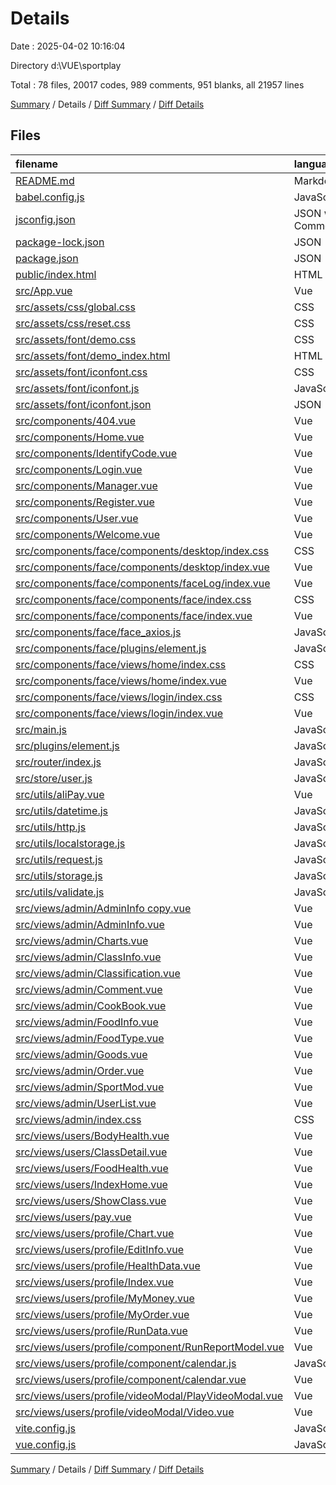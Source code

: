 # Details

Date : 2025-04-02 10:16:04

Directory d:\\VUE\\sportplay

Total : 78 files,  20017 codes, 989 comments, 951 blanks, all 21957 lines

[Summary](results.md) / Details / [Diff Summary](diff.md) / [Diff Details](diff-details.md)

## Files
| filename | language | code | comment | blank | total |
| :--- | :--- | ---: | ---: | ---: | ---: |
| [README.md](/README.md) | Markdown | 15 | 0 | 5 | 20 |
| [babel.config.js](/babel.config.js) | JavaScript | 5 | 0 | 1 | 6 |
| [jsconfig.json](/jsconfig.json) | JSON with Comments | 19 | 0 | 1 | 20 |
| [package-lock.json](/package-lock.json) | JSON | 9,059 | 0 | 1 | 9,060 |
| [package.json](/package.json) | JSON | 39 | 0 | 1 | 40 |
| [public/index.html](/public/index.html) | HTML | 17 | 2 | 2 | 21 |
| [src/App.vue](/src/App.vue) | Vue | 15 | 0 | 6 | 21 |
| [src/assets/css/global.css](/src/assets/css/global.css) | CSS | 13 | 4 | 0 | 17 |
| [src/assets/css/reset.css](/src/assets/css/reset.css) | CSS | 53 | 10 | 14 | 77 |
| [src/assets/font/demo.css](/src/assets/font/demo.css) | CSS | 435 | 19 | 86 | 540 |
| [src/assets/font/demo\_index.html](/src/assets/font/demo_index.html) | HTML | 371 | 2 | 46 | 419 |
| [src/assets/font/iconfont.css](/src/assets/font/iconfont.css) | CSS | 43 | 0 | 13 | 56 |
| [src/assets/font/iconfont.js](/src/assets/font/iconfont.js) | JavaScript | 1 | 0 | 0 | 1 |
| [src/assets/font/iconfont.json](/src/assets/font/iconfont.json) | JSON | 79 | 0 | 1 | 80 |
| [src/components/404.vue](/src/components/404.vue) | Vue | 43 | 0 | 4 | 47 |
| [src/components/Home.vue](/src/components/Home.vue) | Vue | 12 | 0 | 4 | 16 |
| [src/components/IdentifyCode.vue](/src/components/IdentifyCode.vue) | Vue | 124 | 25 | 1 | 150 |
| [src/components/Login.vue](/src/components/Login.vue) | Vue | 278 | 29 | 14 | 321 |
| [src/components/Manager.vue](/src/components/Manager.vue) | Vue | 215 | 36 | 27 | 278 |
| [src/components/Register.vue](/src/components/Register.vue) | Vue | 155 | 6 | 12 | 173 |
| [src/components/User.vue](/src/components/User.vue) | Vue | 116 | 8 | 10 | 134 |
| [src/components/Welcome.vue](/src/components/Welcome.vue) | Vue | 11 | 0 | 4 | 15 |
| [src/components/face/components/desktop/index.css](/src/components/face/components/desktop/index.css) | CSS | 27 | 0 | 1 | 28 |
| [src/components/face/components/desktop/index.vue](/src/components/face/components/desktop/index.vue) | Vue | 18 | 0 | 3 | 21 |
| [src/components/face/components/faceLog/index.vue](/src/components/face/components/faceLog/index.vue) | Vue | 153 | 7 | 17 | 177 |
| [src/components/face/components/face/index.css](/src/components/face/components/face/index.css) | CSS | 54 | 0 | 5 | 59 |
| [src/components/face/components/face/index.vue](/src/components/face/components/face/index.vue) | Vue | 330 | 21 | 40 | 391 |
| [src/components/face/face\_axios.js](/src/components/face/face_axios.js) | JavaScript | 26 | 1 | 7 | 34 |
| [src/components/face/plugins/element.js](/src/components/face/plugins/element.js) | JavaScript | 4 | 0 | 2 | 6 |
| [src/components/face/views/home/index.css](/src/components/face/views/home/index.css) | CSS | 70 | 0 | 3 | 73 |
| [src/components/face/views/home/index.vue](/src/components/face/views/home/index.vue) | Vue | 67 | 5 | 9 | 81 |
| [src/components/face/views/login/index.css](/src/components/face/views/login/index.css) | CSS | 125 | 0 | 4 | 129 |
| [src/components/face/views/login/index.vue](/src/components/face/views/login/index.vue) | Vue | 75 | 14 | 7 | 96 |
| [src/main.js](/src/main.js) | JavaScript | 40 | 11 | 13 | 64 |
| [src/plugins/element.js](/src/plugins/element.js) | JavaScript | 4 | 0 | 2 | 6 |
| [src/router/index.js](/src/router/index.js) | JavaScript | 117 | 12 | 28 | 157 |
| [src/store/user.js](/src/store/user.js) | JavaScript | 103 | 3 | 13 | 119 |
| [src/utils/aliPay.vue](/src/utils/aliPay.vue) | Vue | 91 | 7 | 12 | 110 |
| [src/utils/datetime.js](/src/utils/datetime.js) | JavaScript | 19 | 10 | 1 | 30 |
| [src/utils/http.js](/src/utils/http.js) | JavaScript | 32 | 8 | 8 | 48 |
| [src/utils/localstorage.js](/src/utils/localstorage.js) | JavaScript | 18 | 0 | 1 | 19 |
| [src/utils/request.js](/src/utils/request.js) | JavaScript | 19 | 1 | 6 | 26 |
| [src/utils/storage.js](/src/utils/storage.js) | JavaScript | 18 | 0 | 1 | 19 |
| [src/utils/validate.js](/src/utils/validate.js) | JavaScript | 18 | 24 | 7 | 49 |
| [src/views/admin/AdminInfo copy.vue](/src/views/admin/AdminInfo%20copy.vue) | Vue | 219 | 46 | 22 | 287 |
| [src/views/admin/AdminInfo.vue](/src/views/admin/AdminInfo.vue) | Vue | 326 | 25 | 41 | 392 |
| [src/views/admin/Charts.vue](/src/views/admin/Charts.vue) | Vue | 66 | 1 | 12 | 79 |
| [src/views/admin/ClassInfo.vue](/src/views/admin/ClassInfo.vue) | Vue | 527 | 41 | 32 | 600 |
| [src/views/admin/Classification.vue](/src/views/admin/Classification.vue) | Vue | 233 | 33 | 8 | 274 |
| [src/views/admin/Comment.vue](/src/views/admin/Comment.vue) | Vue | 123 | 6 | 6 | 135 |
| [src/views/admin/CookBook.vue](/src/views/admin/CookBook.vue) | Vue | 455 | 42 | 26 | 523 |
| [src/views/admin/FoodInfo.vue](/src/views/admin/FoodInfo.vue) | Vue | 403 | 38 | 24 | 465 |
| [src/views/admin/FoodType.vue](/src/views/admin/FoodType.vue) | Vue | 236 | 33 | 7 | 276 |
| [src/views/admin/Goods.vue](/src/views/admin/Goods.vue) | Vue | 10 | 0 | 5 | 15 |
| [src/views/admin/Order.vue](/src/views/admin/Order.vue) | Vue | 218 | 36 | 16 | 270 |
| [src/views/admin/SportMod.vue](/src/views/admin/SportMod.vue) | Vue | 102 | 0 | 10 | 112 |
| [src/views/admin/UserList.vue](/src/views/admin/UserList.vue) | Vue | 292 | 61 | 20 | 373 |
| [src/views/admin/index.css](/src/views/admin/index.css) | CSS | 54 | 0 | 5 | 59 |
| [src/views/users/BodyHealth.vue](/src/views/users/BodyHealth.vue) | Vue | 225 | 4 | 8 | 237 |
| [src/views/users/ClassDetail.vue](/src/views/users/ClassDetail.vue) | Vue | 690 | 25 | 15 | 730 |
| [src/views/users/FoodHealth.vue](/src/views/users/FoodHealth.vue) | Vue | 260 | 11 | 10 | 281 |
| [src/views/users/IndexHome.vue](/src/views/users/IndexHome.vue) | Vue | 300 | 26 | 41 | 367 |
| [src/views/users/ShowClass.vue](/src/views/users/ShowClass.vue) | Vue | 286 | 12 | 11 | 309 |
| [src/views/users/pay.vue](/src/views/users/pay.vue) | Vue | 74 | 1 | 7 | 82 |
| [src/views/users/profile/Chart.vue](/src/views/users/profile/Chart.vue) | Vue | 217 | 11 | 17 | 245 |
| [src/views/users/profile/EditInfo.vue](/src/views/users/profile/EditInfo.vue) | Vue | 278 | 15 | 11 | 304 |
| [src/views/users/profile/HealthData.vue](/src/views/users/profile/HealthData.vue) | Vue | 168 | 13 | 12 | 193 |
| [src/views/users/profile/Index.vue](/src/views/users/profile/Index.vue) | Vue | 113 | 9 | 8 | 130 |
| [src/views/users/profile/MyMoney.vue](/src/views/users/profile/MyMoney.vue) | Vue | 352 | 10 | 25 | 387 |
| [src/views/users/profile/MyOrder.vue](/src/views/users/profile/MyOrder.vue) | Vue | 269 | 11 | 20 | 300 |
| [src/views/users/profile/RunData.vue](/src/views/users/profile/RunData.vue) | Vue | 271 | 13 | 12 | 296 |
| [src/views/users/profile/component/RunReportModel.vue](/src/views/users/profile/component/RunReportModel.vue) | Vue | 190 | 4 | 13 | 207 |
| [src/views/users/profile/component/calendar.js](/src/views/users/profile/component/calendar.js) | JavaScript | 307 | 175 | 42 | 524 |
| [src/views/users/profile/component/calendar.vue](/src/views/users/profile/component/calendar.vue) | Vue | 25 | 0 | 6 | 31 |
| [src/views/users/profile/videoModal/PlayVideoModal.vue](/src/views/users/profile/videoModal/PlayVideoModal.vue) | Vue | 46 | 0 | 3 | 49 |
| [src/views/users/profile/videoModal/Video.vue](/src/views/users/profile/videoModal/Video.vue) | Vue | 110 | 21 | 8 | 139 |
| [vite.config.js](/vite.config.js) | JavaScript | 22 | 1 | 3 | 26 |
| [vue.config.js](/vue.config.js) | JavaScript | 4 | 0 | 2 | 6 |

[Summary](results.md) / Details / [Diff Summary](diff.md) / [Diff Details](diff-details.md)